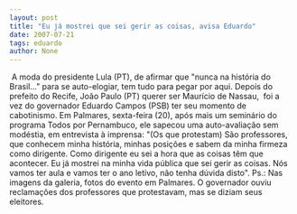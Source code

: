 ```yaml
---
layout: post
title: "Eu já mostrei que sei gerir as coisas, avisa Eduardo"
date: 2007-07-21
tags: eduardo
author: None
---
```

&nbsp;A moda do presidente Lula (PT), de afirmar que &quot;nunca na hist&oacute;ria do Brasil...&quot; para se auto-elogiar, tem tudo para pegar por aqui.
Depois do prefeito do Recife, Jo&atilde;o Paulo (PT) querer ser Maur&iacute;cio de Nassau,&nbsp; foi a vez do governador Eduardo Campos (PSB)&nbsp;ter seu&nbsp;momento de cabotinismo. 
Em Palmares, sexta-feira (20),&nbsp;ap&oacute;s mais um semin&aacute;rio do programa Todos por Pernambuco, ele sapecou uma auto-avalia&ccedil;&atilde;o&nbsp;sem mod&eacute;stia, em entrevista &agrave; imprensa:
&quot;(Os que protestam) S&atilde;o professores, que conhecem minha hist&oacute;ria, minhas posi&ccedil;&otilde;es e sabem da minha firmeza como dirigente. Como dirigente eu sei a hora que as coisas t&ecirc;m que acontecer. Eu j&aacute; mostrei na minha vida p&uacute;blica que sei gerir as coisas. N&oacute;s vamos ter aula e vamos ter o ano letivo, n&atilde;o tenha d&uacute;vida disto&quot;.
Ps.: Nas imagens da galeria,&nbsp;fotos do evento em Palmares.&nbsp;O governador&nbsp;ouviu reclama&ccedil;&otilde;es&nbsp;dos professores que protestavam, mas se diziam seus eleitores. 